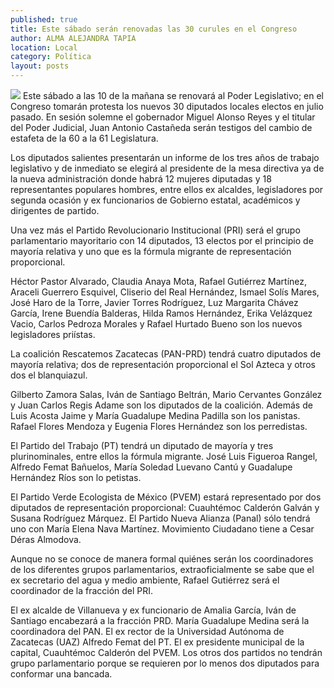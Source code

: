 ```yaml
---
published: true
title: Este sábado serán renovadas las 30 curules en el Congreso
author: ALMA ALEJANDRA TAPIA
location: Local
category: Política
layout: posts
---
```


![](http://i.imgur.com/ibf7Xdwm.jpg)
Este sábado a las 10 de la mañana se renovará al Poder Legislativo; en el Congreso tomarán protesta los nuevos 30 diputados locales electos en julio pasado. En sesión solemne el gobernador Miguel Alonso Reyes y el titular del Poder Judicial, Juan Antonio Castañeda serán testigos del cambio de estafeta de la 60 a la 61 Legislatura.

Los diputados salientes presentarán un informe de los tres años de trabajo legislativo y de inmediato se elegirá al presidente de la mesa directiva ya de la nueva administración donde habrá 12 mujeres diputadas y 18 representantes populares hombres, entre ellos ex alcaldes, legisladores por segunda ocasión y ex funcionarios de Gobierno estatal, académicos y dirigentes de partido. 

Una vez más el Partido Revolucionario Institucional (PRI) será el grupo parlamentario mayoritario con 14 diputados, 13 electos por el principio de mayoría relativa y uno que es la fórmula migrante de representación proporcional. 

Héctor Pastor Alvarado, Claudia Anaya Mota, Rafael Gutiérrez Martínez, Araceli Guerrero Esquivel, Cliserio del Real Hernández, Ismael Solís Mares, José Haro de la Torre, Javier Torres Rodríguez, Luz Margarita Chávez García, Irene Buendía Balderas, Hilda Ramos Hernández, Erika Velázquez Vacio, Carlos Pedroza Morales y Rafael Hurtado Bueno son los nuevos legisladores priístas. 

La coalición Rescatemos Zacatecas (PAN-PRD) tendrá cuatro diputados de mayoría relativa; dos de representación proporcional el Sol Azteca y otros dos el blanquiazul.

Gilberto Zamora Salas, Iván de Santiago Beltrán, Mario Cervantes González y Juan Carlos Regis Adame son los diputados de la coalición. Además de Luis Acosta Jaime y María Guadalupe Medina Padilla son los panistas. Rafael Flores Mendoza y Eugenia Flores Hernández son los perredistas. 

El Partido del Trabajo (PT) tendrá un diputado de mayoría y tres plurinominales, entre ellos la fórmula migrante. José Luis Figueroa Rangel, Alfredo Femat Bañuelos, María Soledad Luevano Cantú y Guadalupe Hernández Ríos son lo petistas. 

El Partido Verde Ecologista de México (PVEM) estará representado por dos diputados de representación proporcional: Cuauhtémoc Calderón Galván y Susana Rodríguez Márquez. El Partido Nueva Alianza (Panal) sólo tendrá uno con María Elena Nava Martínez. Movimiento Ciudadano tiene a Cesar Déras Almodova.

Aunque no se conoce de manera formal quiénes serán los coordinadores de los diferentes grupos parlamentarios, extraoficialmente se sabe que el ex secretario del agua y medio ambiente, Rafael Gutiérrez será el coordinador de la fracción del PRI.

El ex alcalde de Villanueva y ex funcionario de Amalia García, Iván de Santiago encabezará a la fracción PRD. María Guadalupe Medina será la coordinadora del PAN. El ex rector de la Universidad Autónoma de Zacatecas (UAZ) Alfredo Femat del PT. El ex presidente municipal de la capital, Cuauhtémoc Calderón del PVEM. Los otros dos partidos no tendrán grupo parlamentario porque se requieren por lo menos dos diputados para conformar una bancada.
